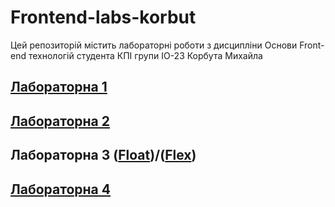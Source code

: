 # Frontend-labs-korbut
Цей репозиторій містить лабораторні роботи з дисципліни Основи Front-end технологій студента КПІ групи ІО-23 Корбута Михайла

## [Лабораторна 1](/Lab_1/index.html)
## [Лабораторна 2](/Lab_2/index.html)
## Лабораторна 3 ([Float](/Lab_3/index.html))/([Flex](/Lab_3/flex.html))
## [Лабораторна 4](/Lab_4/index.html)